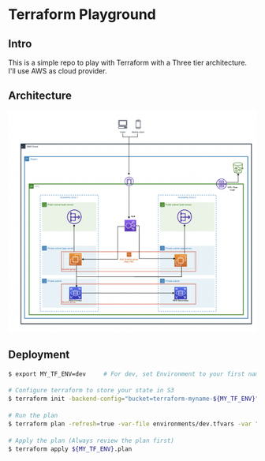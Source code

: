 # Terraform Playground
## Intro
This is a simple repo to play with Terraform with a Three tier architecture.  
I'll use AWS as cloud provider.
## Architecture
![Architecture Diagram](docs/referenceDiagram.png)
## Deployment
```bash
$ export MY_TF_ENV=dev     # For dev, set Environment to your first name

# Configure terraform to store your state in S3
$ terraform init -backend-config="bucket=terraform-myname-${MY_TF_ENV}" -backend-config="key=myname/us-east-1/web/main/${MY_TF_ENV}.tfstate"

# Run the plan
$ terraform plan -refresh=true -var-file environments/dev.tfvars -var "state_bucket=terraform-myname-${MY_TF_ENV}" -out ${MY_TF_ENV}.plan

# Apply the plan (Always review the plan first)
$ terraform apply ${MY_TF_ENV}.plan
```